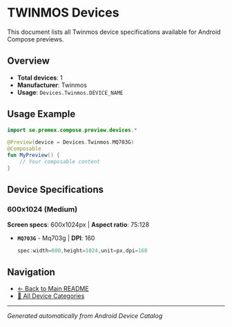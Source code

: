 # TWINMOS Devices

This document lists all Twinmos device specifications available for Android Compose previews.

## Overview

- **Total devices**: 1
- **Manufacturer**: Twinmos
- **Usage**: `Devices.Twinmos.DEVICE_NAME`

## Usage Example

```kotlin
import se.premex.compose.preview.devices.*

@Preview(device = Devices.Twinmos.MQ703G)
@Composable
fun MyPreview() {
    // Your composable content
}
```

## Device Specifications

### 600x1024 (Medium)

**Screen specs**: 600x1024px | **Aspect ratio**: 75:128

- **`MQ703G`** - Mq703g | **DPI**: 160
  ```kotlin
  spec:width=600,height=1024,unit=px,dpi=160
  ```

## Navigation

- [← Back to Main README](../../README.md)
- [📱 All Device Categories](../README.md)

---
*Generated automatically from Android Device Catalog*
